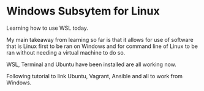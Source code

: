 # Windows Subsytem for Linux

Learning how to use WSL today.

My main takeaway from learning so far is that it allows for use of software that is Linux first to be ran on Windows and for command line of Linux to be ran without needing a virtual machine to do so.

WSL, Terminal and Ubuntu have been installed are all working now.

Following tutorial to link Ubuntu, Vagrant, Ansible and all to work from Windows.